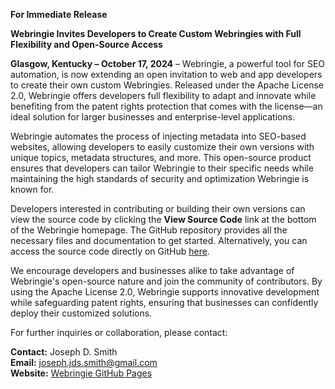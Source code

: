 **For Immediate Release**

**Webringie Invites Developers to Create Custom Webringies with Full Flexibility and Open-Source Access**

**Glasgow, Kentucky – October 17, 2024** – Webringie, a powerful tool for SEO automation, is now extending an open invitation to web and app developers to create their own custom Webringies. Released under the Apache License 2.0, Webringie offers developers full flexibility to adapt and innovate while benefiting from the patent rights protection that comes with the license—an ideal solution for larger businesses and enterprise-level applications.

Webringie automates the process of injecting metadata into SEO-based websites, allowing developers to easily customize their own versions with unique topics, metadata structures, and more. This open-source product ensures that developers can tailor Webringie to their specific needs while maintaining the high standards of security and optimization Webringie is known for.

Developers interested in contributing or building their own versions can view the source code by clicking the **View Source Code** link at the bottom of the Webringie homepage. The GitHub repository provides all the necessary files and documentation to get started. Alternatively, you can access the source code directly on GitHub [here](https://github.com/juliusthejules/webringie).

We encourage developers and businesses alike to take advantage of Webringie's open-source nature and join the community of contributors. By using the Apache License 2.0, Webringie supports innovative development while safeguarding patent rights, ensuring that businesses can confidently deploy their customized solutions.

For further inquiries or collaboration, please contact:

**Contact:** Joseph D. Smith  
**Email:** joseph.jds.smith@gmail.com  
**Website:** [Webringie GitHub Pages](https://juliusthejules.github.io/webringie/)
